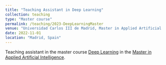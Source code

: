 ```yaml
---
title: "Teaching Assistant in Deep Learning"
collection: teaching
type: "Master course"
permalink: /teaching/2023-DeepLearningMaster
venue: "Universidad Carlos III de Madrid, Master in Applied Artificial Intelligence"
date: 2022-11-01
location: "Madrid, Spain"
---
```


Teaching assistant in the master course [Deep Learning](https://aplicaciones.uc3m.es/cpa/generaFicha?est=378&asig=19206&idioma=2) in the [Master in Applied Artificial Intelligence](https://www.uc3m.es/master/applied-artificial-intelligence#curriculum).

